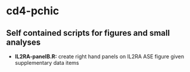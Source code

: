 # cd4-pchic

## Self contained scripts for figures and small analyses

-   **IL2RA-panelB.R:** create right hand panels on IL2RA ASE figure given supplementary data items
